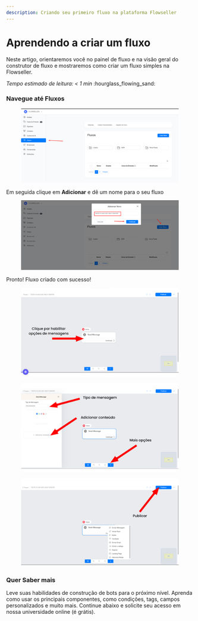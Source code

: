 ```yaml
---
description: Criando seu primeiro fluxo na plataforma Flowseller
---
```


# Aprendendo a criar um fluxo

Neste artigo, orientaremos você no painel de fluxo e na visão geral do construtor de fluxo e mostraremos como criar um fluxo simples na Flowseller.

_Tempo estimado de leitura: < 1 min_ :hourglass\_flowing\_sand:

### Navegue até Fluxos

<figure><img src="../.gitbook/assets/image (21).png" alt=""><figcaption></figcaption></figure>

Em seguida clique em **Adicionar** e dê um nome para o seu fluxo

<figure><img src="../.gitbook/assets/image (22).png" alt=""><figcaption></figcaption></figure>

Pronto! Fluxo criado com sucesso!

<figure><img src="../.gitbook/assets/image (19).png" alt=""><figcaption></figcaption></figure>

<figure><img src="../.gitbook/assets/Clique par habilitar opções de mensagens.png" alt=""><figcaption></figcaption></figure>

<figure><img src="../.gitbook/assets/Clique par habilitar opções de mensagens (1).png" alt=""><figcaption></figcaption></figure>

### **Quer Saber mais**

Leve suas habilidades de construção de bots para o próximo nível. Aprenda como usar os principais componentes, como condições, tags, campos personalizados e muito mais. Continue abaixo e solicite seu acesso em nossa universidade online (é grátis).
